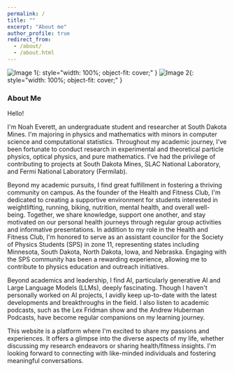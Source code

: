 ```yaml
---
permalink: /
title: ""
excerpt: "About me"
author_profile: true
redirect_from: 
  - /about/
  - /about.html
---
```


<!-- ![image-left](/images/IMG_4990.png){: width="280" } ![image-left](/images/IMG_3949.png){: width="160" } ![image-left](/images/IMG_2788.png){: width="320" } -->
![Image 1](/images/IMG_3566.png){: style="width: 100%; object-fit: cover;" }
![Image 2](/images/IMG_4765.png){: style="width: 100%; object-fit: cover;" }

### About Me

Hello!

I'm Noah Everett, an undergraduate student and researcher at South Dakota Mines.
I'm majoring in physics and mathematics with minors in computer science and computational statistics.
Throughout my academic journey, I've been fortunate to conduct research in experimental and theoretical particle physics, optical physics, and pure mathematics. 
I've had the privilege of contributing to projects at South Dakota Mines, SLAC National Laboratory, and Fermi National Laboratory (Fermilab).

Beyond my academic pursuits, I find great fulfillment in fostering a thriving community on campus. 
As the founder of the Health and Fitness Club, I'm dedicated to creating a supportive environment for students interested in weightlifting, running, biking, nutrition, mental health, and overall well-being. 
Together, we share knowledge, support one another, and stay motivated on our personal health journeys through regular group activities and informative presentations.
In addition to my role in the Health and Fitness Club, I'm honored to serve as an assistant councilor for the Society of Physics Students (SPS) in zone 11, representing states including Minnesota, South Dakota, North Dakota, Iowa, and Nebraska. 
Engaging with the SPS community has been a rewarding experience, allowing me to contribute to physics education and outreach initiatives.

Beyond academics and leadership, I find AI, particularly generative AI and Large Language Models (LLMs), deeply fascinating. 
Though I haven't personally worked on AI projects, I avidly keep up-to-date with the latest developments and breakthroughs in the field.
I also listen to academic podcasts, such as the Lex Fridman show and the Andrew Huberman Podcasts, have become regular companions on my learning journey.

This website is a platform where I'm excited to share my passions and experiences. 
It offers a glimpse into the diverse aspects of my life, whether discussing my research endeavors or sharing health/fitness insights.
I'm looking forward to connecting with like-minded individuals and fostering meaningful conversations.

<!-- <details markdown="1"><summary><b>More about me</b></summary>
</details> -->
